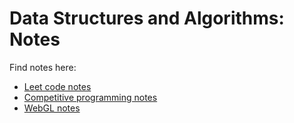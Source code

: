 # Data Structures and Algorithms: Notes

Find notes here:

- [Leet code notes](NOTES_LC.md)
- [Competitive programming notes](NOTES_CP.md)
- [WebGL notes](NOTES_WEBGL.md)
